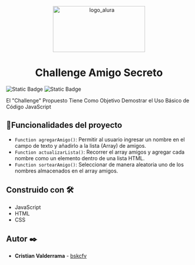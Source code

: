 <div align="center">
  <img src="https://github.com/user-attachments/assets/55231116-b6bf-4fec-ab6f-505625c33381" alt="logo_alura" width="250" height="125" />
</div>

<h1 align="center"> Challenge Amigo Secreto </h1>

![Static Badge](https://img.shields.io/badge/Status-Finalizado-green)
![Static Badge](https://img.shields.io/badge/Release-July2025-blue)


<p>
  El "Challenge" Propuesto Tiene Como Objetivo Demostrar el Uso Básico de Código JavaScript
</p>

## :hammer:Funcionalidades del proyecto

- `Function agregarAmigo()`: Permitir al usuario ingresar un nombre en el campo de texto y añadirlo a la lista (Array) de amigos.
- `Function actualizarLista()`: Recorrer el array amigos y agregar cada nombre como un elemento dentro de una lista HTML.
- `Function sortearAmigo()`: Seleccionar de manera aleatoria uno de los nombres almacenados en el array amigos.

## Construido con 🛠️
* JavaScript
* HTML
* CSS

 ## Autor ✒️
* **Cristian Valderrama** - [bskcfv](https://github.com/bskcfv)

